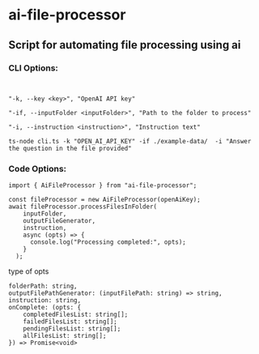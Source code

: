 # ai-file-processor

## Script for automating file processing using ai


### CLI Options: 
```


"-k, --key <key>", "OpenAI API key"

"-if, --inputFolder <inputFolder>", "Path to the folder to process"

"-i, --instruction <instruction>", "Instruction text"
```

```
ts-node cli.ts -k "OPEN_AI_API_KEY" -if ./example-data/  -i "Answer the question in the file provided"
```


### Code Options:

```
import { AiFileProcessor } from "ai-file-processor";

const fileProcessor = new AiFileProcessor(openAiKey);
await fileProcessor.processFilesInFolder(
    inputFolder,
    outputFileGenerator,
    instruction,
    async (opts) => {
      console.log("Processing completed:", opts);
    }
  );
```

type of opts

```
folderPath: string,
outputFilePathGenerator: (inputFilePath: string) => string,
instruction: string,
onComplete: (opts: {
    completedFilesList: string[];
    failedFilesList: string[];
    pendingFilesList: string[];
    allFilesList: string[];
}) => Promise<void>
```